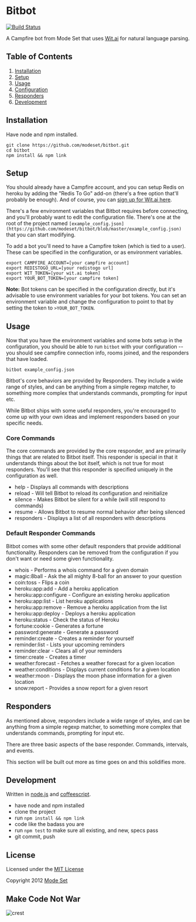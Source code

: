 Bitbot
======

[![Build Status](https://travis-ci.org/modeset/bitbot.png?branch=master)](https://travis-ci.org/modeset/bitbot)

A Campfire bot from Mode Set that uses [Wit.ai](http://wit.ai) for natural language parsing.

## Table of Contents

1. [Installation](#installation)
2. [Setup](#setup)
3. [Usage](#usage)
4. [Configuration](#configuration)
5. [Responders](#responders)
6. [Development](#coverage)


## Installation

Have node and npm installed.

```shell
git clone https://github.com/modeset/bitbot.git
cd bitbot
npm install && npm link
```


## Setup

You should already have a Campfire account, and you can setup Redis on heroku by adding the "Redis To Go" add-on (there's a free option that'll probably be enough). And of course, you can [sign up for Wit.ai here](https://wit.ai/).

There's a few environment variables that Bitbot requires before connecting, and you'll probably want to edit the configuration file. There's one at the root of the project named `[example_config.json](https://github.com/modeset/bitbot/blob/master/example_config.json)` that you can start modifying.

To add a bot you'll need to have a Campfire token (which is tied to a user). These can be specified in the configuration, or as environment variables.

```shell
export CAMPFIRE_ACCOUNT=[your campfire account]
export REDISTOGO_URL=[your redistogo url]
export WIT_TOKEN=[your wit.ai token]
export YOUR_BOT_TOKEN=[your campfire token]
```

**Note:** Bot tokens can be specified in the configuration directly, but it's advisable to use environment variables for your bot tokens. You can set an environment variable and change the configuration to point to that by setting the token to `>YOUR_BOT_TOKEN`.


## Usage

Now that you have the environment variables and some bots setup in the configuration, you should be able to run `bitbot` with your configuration -- you should see campfire connection info, rooms joined, and the responders that have loaded.

```shell
bitbot example_config.json
```

Bitbot's core behaviors are provided by Responders. They include a wide range of styles, and can be anything from a simple regexp matcher, to something more complex that understands commands, prompting for input etc.

While Bitbot ships with some useful responders, you're encouraged to come up with your own ideas and implement responders based on your specific needs.

### Core Commands

The core commands are provided by the core responder, and are primarily things that are related to Bitbot itself. This responder is special in that it understands things about the bot itself, which is not true for most responders. You'll see that this responder is specified uniquely in the configuration as well.

- help                 - Displays all commands with descriptions
- reload               - Will tell Bitbot to reload its configuration and reinitialize
- silence              - Makes Bitbot be silent for a while (will still respond to commands)
- resume               - Allows Bitbot to resume normal behavior after being silenced
- responders           - Displays a list of all responders with descriptions

### Default Responder Commands

Bitbot comes with some other default responders that provide additional functionality. Responders can be removed from the configuration if you don't want or need some given functionality.

- whois                - Performs a whois command for a given domain
- magic:8ball          - Ask the all mighty 8-ball for an answer to your question
- coin:toss            - Flips a coin
- heroku:app:add       - Add a heroku application
- heroku:app:configure - Configure an existing heroku application
- heroku:app:list      - List heroku applications
- heroku:app:remove    - Remove a heroku application from the list
- heroku:app:deploy    - Deploys a heroku application
- heroku:status        - Check the status of Heroku
- fortune:cookie       - Generates a fortune
- password:generate    - Generate a password
- reminder:create      - Creates a reminder for yourself
- reminder:list        - Lists your upcoming reminders
- reminder:clear       - Clears all of your reminders
- timer:create         - Creates a timer
- weather:forecast     - Fetches a weather forecast for a given location
- weather:conditions   - Displays current conditions for a given location
- weather:moon         - Displays the moon phase information for a given location
- snow:report          - Provides a snow report for a given resort


## Responders

As mentioned above, responders include a wide range of styles, and can be anything from a simple regexp matcher, to something more complex that understands commands, prompting for input etc.

There are three basic aspects of the base responder. Commands, intervals, and events.

This section will be built out more as time goes on and this solidifies more.


## Development

Written in [node.js](nodejs.org) and [coffeescript](http://jashkenas.github.com/coffee-script/).

- have node and npm installed
- clone the project
- run `npm install && npm link`
- code like the badass you are
- run `npm test` to make sure all existing, and new, specs pass
- git commit, push


## License

Licensed under the [MIT License](http://creativecommons.org/licenses/MIT/)

Copyright 2012 [Mode Set](https://github.com/modeset)


## Make Code Not War

![crest](https://secure.gravatar.com/avatar/aa8ea677b07f626479fd280049b0e19f?s=75)
